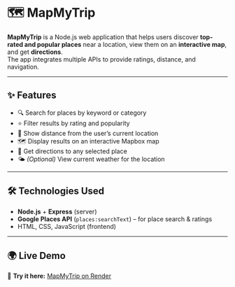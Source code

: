 # 🗺️ MapMyTrip

**MapMyTrip** is a Node.js web application that helps users discover **top-rated and popular places** near a location, view them on an **interactive map**, and get **directions**.  
The app integrates multiple APIs to provide ratings, distance, and navigation.

---

## ✨ Features
- 🔍 Search for places by keyword or category
- ⭐ Filter results by rating and popularity
- 📍 Show distance from the user’s current location
- 🗺️ Display results on an interactive Mapbox map
- 🧭 Get directions to any selected place
- 🌤️ *(Optional)* View current weather for the location

---

## 🛠️ Technologies Used
- **Node.js** + **Express** (server)
- **Google Places API** (`places:searchText`) – for place search & ratings
- HTML, CSS, JavaScript (frontend)
---

## 🌍 Live Demo
🚀 **Try it here:** [MapMyTrip on Render](https://mapmytrip.onrender.com)
